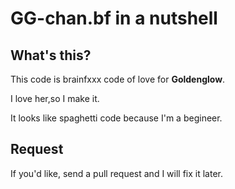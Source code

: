 # GG-chan.bf in a nutshell

## What's this?

This code is brainfxxx code of love for **Goldenglow**.

I love her,so I make it.

It looks like spaghetti code because I'm a begineer.

## Request

If you'd like, send a pull request and I will fix it later.


